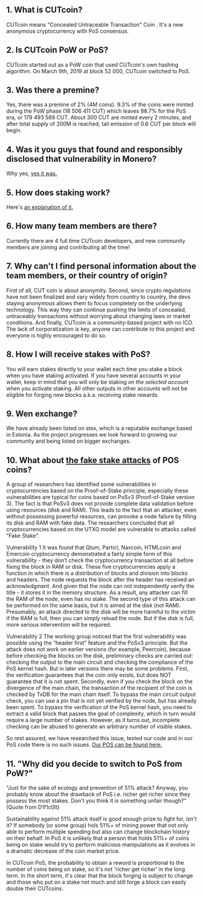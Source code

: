 ## 1. What is CUTcoin?
CUTcoin means "Concealed Untraceable Transaction" Coin . It's a new anonymous cryptocurrency with PoS consensus. 

## 2. Is CUTcoin PoW or PoS?
CUTcoin started out as a PoW coin that used CUTcoin's own hashing algorithm. On March 9th, 2019 at block 52 000, CUTcoin switched to PoS.

## 3. Was there a premine?
Yes, there was a premine of 2% (4M coins). 9.3% of the coins were minted during the PoW phase (18 506 411 CUT) which leaves 88.7%
for the PoS era, or 179 493 589 CUT. About 300 CUT are minted every 2 minutes, and after total supply of 200M is reached, tail emission of 0.6 CUT per block will begin.

## 4. Was it you guys that found and responsibly disclosed that vulnerability in Monero?
Why yes, [yes it was.](https://cutcoin.org/newmonero)

## 5. How does staking work?
Here's [an explanation of it.](https://www.reddit.com/user/CUTcoin/comments/aumb8b/cutcoins_proof_of_stake_implementation/)

## 6. How many team members are there?
Currently there are 4 full time CUTcoin developers, and new community members are joining and contributing all the time! 

## 7. Why can't I find personal information about the team members, or their country of origin?
First of all, CUT coin is about anonymity. Second, since crypto regulations have not been finalized and vary widely from country to country, the devs staying anonymous allows them to focus completely on the underlying technology. This way they can continue pushing the limits of concealed, untraceably transactions without worrying about changing laws or market conditions. And finally, CUTcoin is a community-based project with no ICO. The lack of corporatization is key, anyone can contribute to this project and everyone is highly encouraged to do so. 

## 8. How I will receive stakes with PoS?
You will earn stakes directly to your wallet each time you stake a block when you have staking activated. If you have several accounts in your wallet, keep in mind that you will only be staking *on the selected account* when you activate staking. All other outputs in other accounts will not be eligible for forging new blocks a.k.a. receiving stake rewards.

## 9. Wen exchange?
We have already been listed on stex, which is a reputable exchange based in Estonia. As the project progresses we look forward to growing our community and being listed on bigger exchanges.

## 10. What about [the fake stake attacks](https://medium.com/@dsl_uiuc/fake-stake-attacks-on-chain-based-proof-of-stake-cryptocurrencies-b8b05723f806) of POS coins?

A group of researchers has identified some vulnerabilities in cryptocurrencies based on the Proof-of-Stake principle, especially these vulnerabilities are typical for coins based on PoSv3 (Proof-of-Stake version 3). The fact is that PoSv3 does not provide complete data validation before using resources (disk and RAM). This leads to the fact that an attacker, even without possessing powerful resources, can provoke a node failure by filling its disk and RAM with fake data.
The researchers concluded that all cryptocurrencies based on the UTXO model are vulnerable to attacks called “Fake Stake”.

Vulnerability 1
It was found that Qtum, Particl, Navcoin, HTMLcoin and Emercoin cryptocurrency demonstrated a fairly simple form of this vulnerability - they don’t check the cryptocurrency transaction at all before fixing the block in RAM or disk.
These five cryptocurrencies apply a function in which there is a distribution of blocks and division into blocks and headers. The node requests the block after the header has received an acknowledgment. And given that the node can not independently verify the title - it stores it in the memory structure.
As a result, any attacker can fill the RAM of the node, even has no stake.
The second type of this attack can be performed on the same basis, but it is aimed at the disk (not RAM). Presumably, an attack directed to the disk will be more harmful to the victim if the RAM is full, then you can simply reload the node. But if the disk is full, more serious intervention will be required.

Vulnerability 2
The working group noticed that the first vulnerability was possible using the “header first” feature and the PoSv3 principle. But the attack does not work on earlier versions (for example, Peercoin), because before checking the blocks on the disk, preliminary checks are carried out: checking the output to the main circuit and checking the compliance of the PoS kernel hash.
But in later versions there may be some problems.
First, the verification guarantees that the coin only exists, but does NOT guarantee that it is not spent.
Secondly, even if you check the block on the divergence of the main chain, the transaction of the recipient of the coin is checked by TxDB for the main chain itself.
To bypass the main circuit output check, you can use a pin that is not yet verified by the node, but has already been spent. To bypass the verification of the PoS kernel hash, you need to extract a valid block that passes the goal of complexity, which in turn would require a large number of stakes. However, as it turns out, incomplete checking can be abused to generate an arbitrary number of visible stakes.

So rest assured, we have researched this issue, tested our code and in our PoS code there is no such issues. [Our POS can be found here.](https://www.reddit.com/user/CUTcoin/comments/aumb8b/cutcoins_proof_of_stake_implementation/)

## 11. "Why did you decide to switch to PoS from PoW?" 
"Just for the sake of ecology and prevention of 51% attack? Anyway, you probably know about the drawback of PoS i.e. richer get richer since they possess the most stakes. Don't you think it is something unfair though?" (Quote from D1f1c0lt)

Sustainability against 51% attack itself is good enough prize to fight for, isn't it? If somebody (or some group) hols 51%+ of mining power that not only able to perform multiple spending but also can change blockchain history on their behalf. In PoS it is unlikely that a person that holds 51%+ of coins being on stake would try to perform malicious manipulations as it evolves in a dramatic decrease of the coin market price.

In CUTcoin  PoS, the probability to obtain a reword is proportional to the number of coins being on stake, so it's not 'richer get richer' in the long term. In the short term, it's clear that the block forging is subject to change and those who put on a stake not much and still forge a block can easily double their CUTcoins.
 


